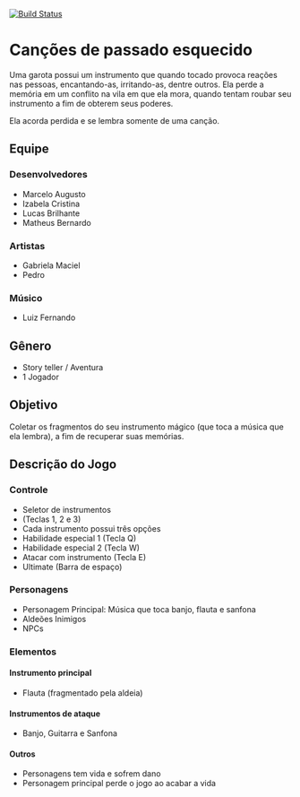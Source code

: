 [![Build Status](https://travis-ci.org/IJEGrupo8/CancoesPassadoEsquecido.svg?branch=master)](https://travis-ci.org/IJEGrupo8/CancoesPassadoEsquecido)

# Canções de passado esquecido
Uma garota possui um instrumento que quando tocado provoca reações nas pessoas, encantando-as, irritando-as, dentre outros. Ela perde a memória em um conflito na vila em que ela mora, quando tentam roubar seu instrumento a fim de obterem seus poderes.


Ela acorda perdida e se lembra somente de uma canção.

## Equipe

### Desenvolvedores
- Marcelo Augusto
- Izabela Cristina
- Lucas Brilhante
- Matheus Bernardo

### Artistas
- Gabriela Maciel
- Pedro

### Músico
- Luiz Fernando

## Gênero
- Story teller / Aventura
- 1 Jogador

## Objetivo
Coletar os fragmentos do seu instrumento mágico (que toca a música que ela lembra), a fim de recuperar suas memórias.

## Descrição do Jogo

### Controle
- Seletor de instrumentos 
- (Teclas 1, 2 e 3)
- Cada instrumento possui três opções
- Habilidade especial 1 (Tecla Q)
- Habilidade especial 2 (Tecla W)
- Atacar com instrumento (Tecla E)
- Ultimate (Barra de espaço)

### Personagens
- Personagem Principal: Música que toca banjo, flauta e sanfona
- Aldeões Inimigos
- NPCs

### Elementos
#### Instrumento principal
- Flauta (fragmentado pela aldeia)

#### Instrumentos de ataque
- Banjo,  Guitarra e Sanfona

#### Outros
- Personagens tem vida e sofrem dano
- Personagem principal perde o jogo ao acabar a vida

